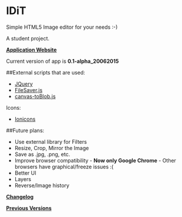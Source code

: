 # IDiT
Simple HTML5 Image editor for your needs :-)

A student project.

**[Application Website](http://idit.captainjkob.tk)**

Current version of app is **0.1-alpha_20062015**

##External scripts that are used:
* [JQuery](http://jquery.com/download/)
* [FileSaver.js](https://github.com/eligrey/FileSaver.js/)
* [canvas-toBlob.js](https://github.com/eligrey/canvas-toBlob.js)

Icons:
* [Ionicons](http://ionicons.com/) 

##Future plans:
* Use external library for Filters
* Resize, Crop, Mirror the Image
* Save as .jpg, .png, etc.
* Improve browser compatibility - **Now only Google Chrome** - Other browsers have graphical/freeze issues :(
* Better UI
* Layers
* Reverse/Image history

**[Changelog](https://github.com/CaptainJKoB/IDiT/blob/master/CHANGELOG.md)**

**[Previous Versions](https://github.com/CaptainJKoB/IDiT/tree/versions)**
